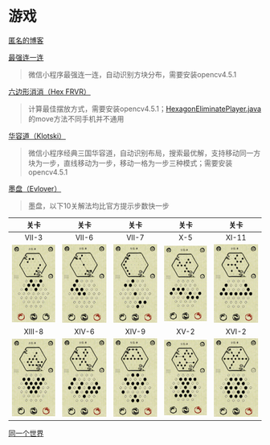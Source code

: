 # 游戏

[匿名的博客](https://blog.csdn.net/lcl1997)

[最强连一连](src/main/java/solved/mostlinklink)
> 微信小程序最强连一连，自动识别方块分布，需要安装opencv4.5.1

[六边形消消（Hex FRVR）](src/main/java/solved/hexagoneliminate)
> 计算最佳摆放方式，需要安装opencv4.5.1；[HexagonEliminatePlayer.java](src/main/java/solved/hexagoneliminate/HexagonEliminatePlayer.java)的move方法不同手机并不通用

[华容道（Klotski）](src/main/java/solved/klotski)
> 微信小程序经典三国华容道，自动识别布局，搜索最优解，支持移动同一方块为一步，直线移动为一步，移动一格为一步三种模式；需要安装opencv4.5.1

[墨盘（Evlover）](src/main/java/solved/evlover)
> 墨盘，以下10关解法均比官方提示步数快一步

| 关卡 | 关卡 | 关卡 | 关卡 | 关卡 |
|:----:|:----:|:----:|:----:|:----:|
| VII-3 | VII-6 | VII-7 | X-5 | XI-11 |
| ![VII-3](src/main/java/solved/evlover/data/VII-3.gif) | ![VII-6](src/main/java/solved/evlover/data/VII-6.gif) | ![VII-7](src/main/java/solved/evlover/data/VII-7.gif) | ![X-5](src/main/java/solved/evlover/data/X-5.gif) | ![XI-11](src/main/java/solved/evlover/data/XI-11.gif) |
| XIII-8 | XIV-6 | XIV-9 | XV-2 | XVI-2 |
| ![XIII-8](src/main/java/solved/evlover/data/XIII-8.gif) | ![XIV-6](src/main/java/solved/evlover/data/XIV-6.gif) | ![XIV-9](src/main/java/solved/evlover/data/XIV-9.gif) | ![XV-2](src/main/java/solved/evlover/data/XV-2.gif) | ![XVI-2](src/main/java/solved/evlover/data/XVI-2.gif) |

[同一个世界](src/main/java/solved/the_same_world)